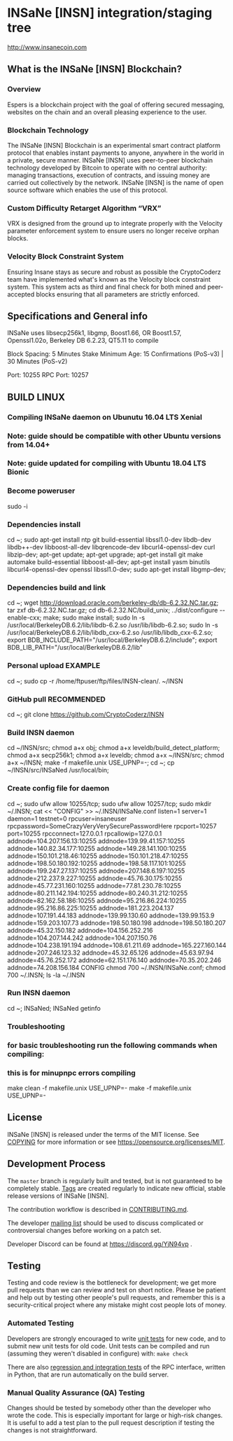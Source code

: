 INSaNe [INSN] integration/staging tree
=====================================

http://www.insanecoin.com

What is the INSaNe [INSN] Blockchain?
---------------------------

### Overview
Espers is a blockchain project with the goal of offering secured messaging, websites on the chain and an overall pleasing experience to the user.

### Blockchain Technology
The INSaNe [INSN] Blockchain is an experimental smart contract platform protocol that enables 
instant payments to anyone, anywhere in the world in a private, secure manner. 
INSaNe [INSN] uses peer-to-peer blockchain technology developed by Bitcoin to operate
with no central authority: managing transactions, execution of contracts, and 
issuing money are carried out collectively by the network. INSaNe [INSN] is the name of 
open source software which enables the use of this protocol.

### Custom Difficulty Retarget Algorithm “VRX”
VRX is designed from the ground up to integrate properly with the Velocity parameter enforcement system to ensure users no longer receive orphan blocks.

### Velocity Block Constraint System
Ensuring Insane stays as secure and robust as possible the CryptoCoderz team have implemented what's known as the Velocity block constraint system. This system acts as third and final check for both mined and peer-accepted blocks ensuring that all parameters are strictly enforced.

Specifications and General info
------------------
INSaNe uses libsecp256k1,
			  libgmp,
			  Boost1.66,
			  OR Boost1.57,  
			  Openssl1.02o,
			  Berkeley DB 6.2.23,
			  QT5.11 to compile


Block Spacing: 5 Minutes
Stake Minimum Age: 15 Confirmations (PoS-v3) | 30 Minutes (PoS-v2)

Port: 10255
RPC Port: 10257


BUILD LINUX
-----------

### Compiling INSaNe daemon on Ubunutu 16.04 LTS Xenial
### Note: guide should be compatible with other Ubuntu versions from 14.04+
### Note: guide updated for compiling with Ubuntu 18.04 LTS Bionic

### Become poweruser
sudo -i

### Dependencies install
cd ~; sudo apt-get install ntp git build-essential libssl1.0-dev libdb-dev libdb++-dev libboost-all-dev libqrencode-dev libcurl4-openssl-dev curl libzip-dev; apt-get update; apt-get upgrade; apt-get install git make automake build-essential libboost-all-dev; apt-get install yasm binutils libcurl4-openssl-dev openssl libssl1.0-dev; sudo apt-get install libgmp-dev;

### Dependencies build and link
cd ~; wget http://download.oracle.com/berkeley-db/db-6.2.32.NC.tar.gz; tar zxf db-6.2.32.NC.tar.gz; cd db-6.2.32.NC/build_unix; ../dist/configure --enable-cxx; make; sudo make install; sudo ln -s /usr/local/BerkeleyDB.6.2/lib/libdb-6.2.so /usr/lib/libdb-6.2.so; sudo ln -s /usr/local/BerkeleyDB.6.2/lib/libdb_cxx-6.2.so /usr/lib/libdb_cxx-6.2.so; export BDB_INCLUDE_PATH="/usr/local/BerkeleyDB.6.2/include"; export BDB_LIB_PATH="/usr/local/BerkeleyDB.6.2/lib"

### Personal upload EXAMPLE
cd ~; sudo cp -r /home/ftpuser/ftp/files/INSN-clean/. ~/INSN

### GitHub pull RECOMMENDED
cd ~; git clone https://github.com/CryptoCoderz/INSN

### Build INSN daemon
cd ~/INSN/src; chmod a+x obj; chmod a+x leveldb/build_detect_platform; chmod a+x secp256k1; chmod a+x leveldb; chmod a+x ~/INSN/src; chmod a+x ~/INSN; make -f makefile.unix USE_UPNP=-; cd ~; cp ~/INSN/src/INSaNed /usr/local/bin;

### Create config file for daemon
cd ~; sudo ufw allow 10255/tcp; sudo ufw allow 10257/tcp; sudo mkdir ~/.INSN; cat << "CONFIG" >> ~/.INSN/INSaNe.conf
listen=1
server=1
daemon=1
testnet=0
rpcuser=insaneuser
rpcpassword=SomeCrazyVeryVerySecurePasswordHere
rpcport=10257
port=10255
rpcconnect=127.0.0.1
rpcallowip=127.0.0.1
addnode=104.207.156.13:10255
addnode=139.99.41.157:10255
addnode=140.82.34.177:10255
addnode=149.28.141.100:10255
addnode=150.101.218.46:10255
addnode=150.101.218.47:10255
addnode=198.50.180.192:10255
addnode=198.58.117.101:10255
addnode=199.247.27.137:10255
addnode=207.148.6.197:10255
addnode=212.237.9.227:10255
addnode=45.76.30.175:10255
addnode=45.77.231.160:10255
addnode=77.81.230.78:10255
addnode=80.211.142.194:10255
addnode=80.240.31.212:10255
addnode=82.162.58.186:10255
addnode=95.216.86.224:10255
addnode=95.216.86.225:10255
addnode=181.223.204.137
addnode=107.191.44.183
addnode=139.99.130.60
addnode=139.99.153.9
addnode=159.203.107.73
addnode=198.50.180.198
addnode=198.50.180.207
addnode=45.32.150.182
addnode=104.156.252.216
addnode=104.207.144.242
addnode=104.207.150.76
addnode=104.238.191.194
addnode=108.61.211.69
addnode=165.227.160.144
addnode=207.246.123.32
addnode=45.32.65.126
addnode=45.63.97.94
addnode=45.76.252.172
addnode=62.151.176.140
addnode=70.35.202.246
addnode=74.208.156.184
CONFIG
chmod 700 ~/.INSN/INSaNe.conf; chmod 700 ~/.INSN; ls -la ~/.INSN

### Run INSN daemon
cd ~; INSaNed; INSaNed getinfo

### Troubleshooting
### for basic troubleshooting run the following commands when compiling:
### this is for minupnpc errors compiling

make clean -f makefile.unix USE_UPNP=-
make -f makefile.unix USE_UPNP=-

License
-------

INSaNe [INSN] is released under the terms of the MIT license. See [COPYING](COPYING) for more
information or see https://opensource.org/licenses/MIT.

Development Process
-------------------

The `master` branch is regularly built and tested, but is not guaranteed to be
completely stable. [Tags](https://github.com/CryptoCoderz/INSN/tags) are created
regularly to indicate new official, stable release versions of INSaNe [INSN].

The contribution workflow is described in [CONTRIBUTING.md](CONTRIBUTING.md).

The developer [mailing list](https://lists.linuxfoundation.org/mailman/listinfo/bitcoin-dev)
should be used to discuss complicated or controversial changes before working
on a patch set.

Developer Discord can be found at https://discord.gg/YjN94vp .

Testing
-------

Testing and code review is the bottleneck for development; we get more pull
requests than we can review and test on short notice. Please be patient and help out by testing
other people's pull requests, and remember this is a security-critical project where any mistake might cost people
lots of money.

### Automated Testing

Developers are strongly encouraged to write [unit tests](/doc/unit-tests.md) for new code, and to
submit new unit tests for old code. Unit tests can be compiled and run
(assuming they weren't disabled in configure) with: `make check`

There are also [regression and integration tests](/qa) of the RPC interface, written
in Python, that are run automatically on the build server.

### Manual Quality Assurance (QA) Testing

Changes should be tested by somebody other than the developer who wrote the
code. This is especially important for large or high-risk changes. It is useful
to add a test plan to the pull request description if testing the changes is
not straightforward.
